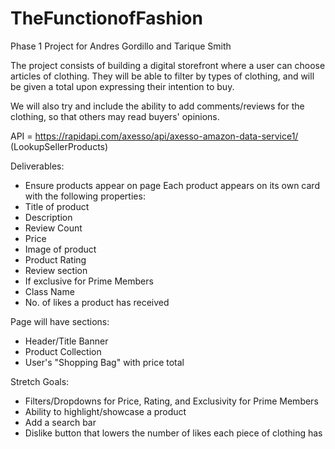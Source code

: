 # TheFunctionofFashion
Phase 1 Project for Andres Gordillo and Tarique Smith 

The project consists of building a digital storefront where a user can choose articles of clothing. They will be able to filter by types of clothing, and will be given a total upon expressing their intention to buy. 

We will also try and include the ability to add comments/reviews for the clothing, so that others may read buyers' opinions. 

API = https://rapidapi.com/axesso/api/axesso-amazon-data-service1/ (LookupSellerProducts)

Deliverables:

- Ensure products appear on page
Each product appears on its own card with the following properties: 
-   Title of product
-   Description
-   Review Count
-   Price
-   Image of product
-   Product Rating
-   Review section
-   If exclusive for Prime Members
-   Class Name
-   No. of likes a product has received

Page will have sections: 
-  Header/Title Banner
-  Product Collection
-  User's "Shopping Bag" with price total

Stretch Goals:

- Filters/Dropdowns for Price, Rating, and Exclusivity for Prime Members
- Ability to highlight/showcase a product
- Add a search bar 
- Dislike button that lowers the number of likes each piece of clothing has
